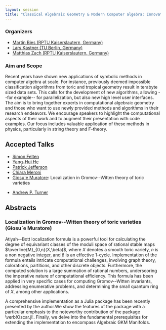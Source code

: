 ```yaml
---
layout: session
title: "Classical Algebraic Geometry & Modern Computer algebra: Innovative Software Design and its Applications"
---
```

### Organizers
   * [Martin Bies (RPTU Kaiserslautern, Germany)](https://martinbies.github.io/)<br/>
   * [Lars Kastner (TU Berlin, Germany)](https://lkastner.github.io/)<br/>
   * [Matthias Zach (RPTU Kaiserslautern, Germany)](https://github.com/HechtiDerLachs)<br/>

### Aim and Scope

Recent years have shown new applications of symbolic methods in computer algebra at scale. For instance, previously deemed impossible classification algorithms from toric and tropical geometry result in terabyte sized data sets. This calls for the development of new algorithms, allowing --for example-- for parallelization, but also new high level user interfaces. The aim is to bring together experts in computational algebraic geometry and those who want to use newly provided methods and algorithms in their research endeavors. We encourage speakers to highlight the computational aspects of their work and to augment their presentation with code examples. Our focus includes valuable application of these methods in physics, particularly in string theory and F-theory.

## Accepted Talks

   * [Simon Felten](simon-felten.github.io)
   * [Yang-Hui He](https://www.physics.ox.ac.uk/our-people/he)
   * [Patrick Jefferson](https://inspirehep.net/authors/1274984)
   * [Chiara Meroni](https://merochia.wixsite.com/chiara-meroni)
   * [Giosu\`e Muratore](https://sites.google.com/view/giosue-muratore/curriculum): Localization in Gromov--Witten theory of toric varieties


   <!---[Luca Remke](https://www.idsr.uni-stuttgart.de/en/institute/Remke/)-->
   * [Andrew P. Turner](https://apturner.net/)

## Abstracts

### Localization in Gromov--Witten theory of toric varieties (Giosu\`e Muratore)

Atiyah--Bott localization formula is a powerful tool for calculating the degree of equivariant classes of the moduli space of rational stable maps $\overline{M}_{0,n}(X,\beta)$, where $X$ denotes a smooth toric variety, $n$ is a non negative integer, and $\beta$ is an effective $1$-cycle. Implementation of the formula entails intricate computational challenges, involving graph theory, colorations, partitions, and other discrete objects. Furthermore, the computed solution is a large summation of rational numbers, underscoring the imperative nature of computational efficiency. This formula has been applied in very specific cases for computing Gromov--Witten invariants, addressing enumerative problems, and determining the small quantum ring of $X$, among other applications. 

A comprehensive implementation as a Julia package has been recently presented by the author.We show the features of the package with a particular emphasis to the noteworthy contribution of the package \verb!Oscar.jl!. Finally, we delve into the fundamental prerequisites for extending the implementation to encompass Algebraic GKM Manifolds.
